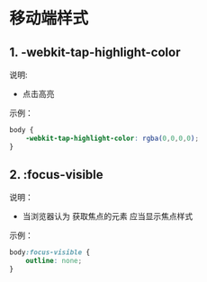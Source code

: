 <!--#region
@author 吴钦飞
@email wuqinfei@qq.com
@create date 2023-10-15 16:43:14
@modify date 2023-10-16 09:46:23
@desc [description]
#endregion-->


# 移动端样式

## 1. -webkit-tap-highlight-color

说明:

* 点击高亮

示例：

```css
body {
	-webkit-tap-highlight-color: rgba(0,0,0,0);
}
```

## 2. :focus-visible

说明：

* 当浏览器认为 获取焦点的元素 应当显示焦点样式

示例：

```css
body:focus-visible {
	outline: none;
}
```